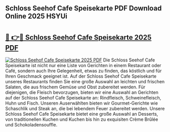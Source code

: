 ## Schloss Seehof Cafe Speisekarte PDF Download Online 2025 HSYUi

# <h2><a href="http://gc6in5m.nevu.top/?p=Schloss+Seehof+Cafe+Speisekarte">🔗 👉🔴 Schloss Seehof Cafe Speisekarte 2025 PDF</a></h2>

[![Schloss Seehof Cafe Speisekarte 2025 PDF](https://i.imgur.com/dBaPXMq.png)](http://gc6in5m.nevu.top/?p=Schloss+Seehof+Cafe+Speisekarte)
Die Schloss Seehof Cafe Speisekarte ist nicht nur eine Liste von Gerichten in einem Restaurant oder Café, sondern auch Ihre Gelegenheit, etwas zu finden, das köstlich und für Ihren Geschmack geeignet ist. Auf der Schloss Seehof Cafe Speisekarte unseres Restaurants finden Sie eine große Auswahl an leichten und frischen Salaten, die aus frischem Gemüse und Obst zubereitet werden. Für diejenigen, die Fleisch bevorzugen, bieten wir eine Auswahl an Gerichten auf der Schloss Seehof Cafe Speisekarte an: Rindfleisch, Schweinefleisch, Huhn und Fisch. Unseren Auserwählten bieten wir Gourmet-Gerichte wie Schaschlik und Steak an, die bei lebendem Feuer zubereitet werden. Unsere Schloss Seehof Cafe Speisekarte bietet eine große Auswahl an Desserts, von traditionellen Kuchen und Kuchen bis hin zu exquisiten Crème Brûlée und Schokoladensouffle.
